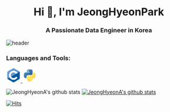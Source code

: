 <h1 align="center">Hi 👋, I'm JeongHyeonPark</h1>
<h3 align="center">A Passionate Data Engineer in Korea</h3>




<!--
**JeongHyeonA/JeongHyeonA** is a ✨ _special_ ✨ repository because its `README.md` (this file) appears on your GitHub profile.

Here are some ideas to get you started:

- 🔭 I’m currently working on ...
- 🌱 I’m currently learning ...
- 👯 I’m looking to collaborate on ...
- 🤔 I’m looking for help with ...
- 💬 Ask me about ...
- 📫 How to reach me: ...
- 😄 Pronouns: ...
- ⚡ Fun fact: ...
-->

![header](https://capsule-render.vercel.app/api?type=waving&color=timeAuto&fontAlign=50&fontAlignY=30&text=JungHyeonPark&desc=developer&descAlign=70&descAlignY=55&height=200&fontSize=60&fontColor=ffffff)

<h3 align="left">Languages and Tools:</h3>
<p align="left"> <a href="https://www.cprogramming.com/" target="_blank" rel="noreferrer"> <img src="https://raw.githubusercontent.com/devicons/devicon/master/icons/c/c-original.svg" alt="c" width="40" height="40"/> </a> <a href="https://www.python.org" target="_blank" rel="noreferrer"> <img src="https://raw.githubusercontent.com/devicons/devicon/master/icons/python/python-original.svg" alt="python" width="40" height="40"/> </a> </p>

![JeongHyeonA's github stats](https://github-readme-stats.vercel.app/api?username=JeongHyeonA&show_icons=true)
[![JeongHyeonA's github stats](https://github-readme-stats.vercel.app/api/top-langs/?username=JeongHyeonA&show_icons=true&hide_border=true&title_color=004386&icon_color=004386&layout=compact)](https://github.com/JeongHyeonA)


[![Hits](https://hits.seeyoufarm.com/api/count/incr/badge.svg?url=https%3A%2F%2Fgithub.com%2FJeongHyeonA&count_bg=%2379C83D&title_bg=%23555555&icon=&icon_color=%23E7E7E7&title=hits&edge_flat=false)](https://hits.seeyoufarm.com)
